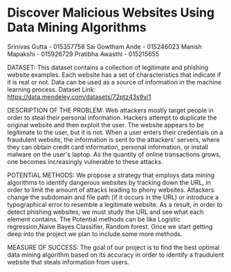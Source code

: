 
# Discover Malicious Websites Using Data Mining Algorithms
Srinivas Gutta - 015357758
Sai Gowtham Ande - 015246023
Manish Mapakshi - 015926729
Pratibha Awasthi - 015215655

DATASET:
	This dataset contains a collection of legitimate and phishing website examples. Each website has a set of characteristics that indicate if it is real or not. Data can be used as a source of information in the machine learning process.
Dataset Link: https://data.mendeley.com/datasets/72ptz43s9v/1

DESCRIPTION OF THE PROBLEM:
	Web attackers mostly target people in order to steal their personal information. Hackers attempt to duplicate the original website and then exploit the user. The website appears to be legitimate to the user, but it is not. When a user enters their credentials on a fraudulent website, the information is sent to the attackers' servers, where they can obtain credit card information, personal information, or install malware on the user's laptop. As the quantity of online transactions grows, one becomes increasingly vulnerable to these attacks.

POTENTIAL METHODS:
	We propose a strategy that employs data mining algorithms to identify dangerous websites by tracking down the URL, in order to limit the amount of attacks leading to phony websites. Attackers change the subdomain and file path (if it occurs in the URL) or introduce a typographical error to resemble a legitimate website. As a result, in order to detect phishing websites, we must study the URL and see what each element contains.
               The Potential methods can be like Logistic regression,Naive Bayes Classifier, Random forest. Once we start getting deep into the project we plan to include some more methods.

MEASURE OF SUCCESS:
	The goal of our project is to find the best optimal data mining algorithm based on its accuracy in order to identify a fraudulent website that steals information from users.


